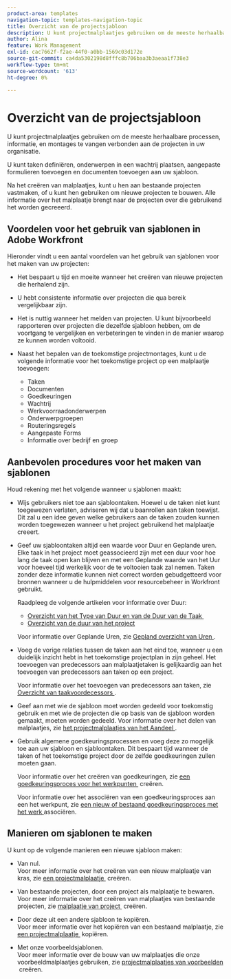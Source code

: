 ```yaml
---
product-area: templates
navigation-topic: templates-navigation-topic
title: Overzicht van de projectsjabloon
description: U kunt projectmalplaatjes gebruiken om de meeste herhaalbare processen, informatie, en montages te vangen verbonden aan de projecten in uw organisatie.
author: Alina
feature: Work Management
exl-id: cac7662f-f2ae-44f0-a0bb-1569c03d172e
source-git-commit: ca4da5302198d8fffc8b706baa3b3aeaa1f738e3
workflow-type: tm+mt
source-wordcount: '613'
ht-degree: 0%

---
```


# Overzicht van de projectsjabloon

<!-- Audited: 12/2023 -->

U kunt projectmalplaatjes gebruiken om de meeste herhaalbare processen, informatie, en montages te vangen verbonden aan de projecten in uw organisatie.

U kunt taken definiëren, onderwerpen in een wachtrij plaatsen, aangepaste formulieren toevoegen en documenten toevoegen aan uw sjabloon.

Na het creëren van malplaatjes, kunt u hen aan bestaande projecten vastmaken, of u kunt hen gebruiken om nieuwe projecten te bouwen. Alle informatie over het malplaatje brengt naar de projecten over die gebruikend het worden gecreeerd.

## Voordelen voor het gebruik van sjablonen in Adobe Workfront

Hieronder vindt u een aantal voordelen van het gebruik van sjablonen voor het maken van uw projecten:

* Het bespaart u tijd en moeite wanneer het creëren van nieuwe projecten die herhalend zijn.
* U hebt consistente informatie over projecten die qua bereik vergelijkbaar zijn.
* Het is nuttig wanneer het melden van projecten. U kunt bijvoorbeeld rapporteren over projecten die dezelfde sjabloon hebben, om de voortgang te vergelijken en verbeteringen te vinden in de manier waarop ze kunnen worden voltooid.
* Naast het bepalen van de toekomstige projectmontages, kunt u de volgende informatie voor het toekomstige project op een malplaatje toevoegen:

   * Taken
   * Documenten
   * Goedkeuringen
   * Wachtrij
   * Werkvoorraadonderwerpen
   * Onderwerpgroepen
   * Routeringsregels
   * Aangepaste Forms
   * Informatie over bedrijf en groep

## Aanbevolen procedures voor het maken van sjablonen

<!--
<p data-mc-conditions="QuicksilverOrClassic.Draft mode">(NOTE:this is not an extensive list, but we are updating it as we go.)</p>
-->

Houd rekening met het volgende wanneer u sjablonen maakt:

* Wijs gebruikers niet toe aan sjabloontaken. Hoewel u de taken niet kunt toegewezen verlaten, adviseren wij dat u baanrollen aan taken toewijst. Dit zal u een idee geven welke gebruikers aan de taken zouden kunnen worden toegewezen wanneer u het project gebruikend het malplaatje creeert.
* Geef uw sjabloontaken altijd een waarde voor Duur en Geplande uren. Elke taak in het project moet geassocieerd zijn met een duur voor hoe lang de taak open kan blijven en met een Geplande waarde van het Uur voor hoeveel tijd werkelijk voor de te voltooien taak zal nemen. Taken zonder deze informatie kunnen niet correct worden gebudgetteerd voor bronnen wanneer u de hulpmiddelen voor resourcebeheer in Workfront gebruikt.

  Raadpleeg de volgende artikelen voor informatie over Duur:

   * [&#x200B; Overzicht van het Type van Duur en van de Duur van de Taak &#x200B;](../../../manage-work/tasks/taskdurtn/task-duration-and-duration-type.md)
   * [Overzicht van de duur van het project](../../../manage-work/projects/planning-a-project/project-duration.md)

  Voor informatie over Geplande Uren, zie [&#x200B; Gepland overzicht van Uren &#x200B;](../../../manage-work/tasks/task-information/planned-hours.md).

* Voeg de vorige relaties tussen de taken aan het eind toe, wanneer u een duidelijk inzicht hebt in het toekomstige projectplan in zijn geheel. Het toevoegen van predecessors aan malplaatjetaken is gelijkaardig aan het toevoegen van predecessors aan taken op een project.

  Voor informatie over het toevoegen van predecessors aan taken, zie [&#x200B; Overzicht van taakvoordecessors &#x200B;](../../../manage-work/tasks/use-prdcssrs/predecessors-overview.md).

* Geef aan met wie de sjabloon moet worden gedeeld voor toekomstig gebruik en met wie de projecten die op basis van de sjabloon worden gemaakt, moeten worden gedeeld. Voor informatie over het delen van malplaatjes, zie [&#x200B; het projectmalplaatjes van het Aandeel &#x200B;](../../../manage-work/projects/create-and-manage-templates/share-project-template.md).
* Gebruik algemene goedkeuringsprocessen en voeg deze zo mogelijk toe aan uw sjabloon en sjabloontaken. Dit bespaart tijd wanneer de taken of het toekomstige project door de zelfde goedkeuringen zullen moeten gaan.

  Voor informatie over het creëren van goedkeuringen, zie [&#x200B; een goedkeuringsproces voor het werkpunten &#x200B;](../../../administration-and-setup/customize-workfront/configure-approval-milestone-processes/create-approval-processes.md) creëren.

  Voor informatie over het associëren van een goedkeuringsproces aan een het werkpunt, zie [&#x200B; een nieuw of bestaand goedkeuringsproces met het werk &#x200B;](../../../review-and-approve-work/manage-approvals/associate-approval-with-work.md) associëren.

## Manieren om sjablonen te maken

U kunt op de volgende manieren een nieuwe sjabloon maken:

* Van nul.\
  Voor meer informatie over het creëren van een nieuw malplaatje van kras, zie [&#x200B; een projectmalplaatje &#x200B;](../../../manage-work/projects/create-and-manage-templates/create-template.md) creëren.

* Van bestaande projecten, door een project als malplaatje te bewaren.\
  Voor meer informatie over het creëren van malplaatjes van bestaande projecten, zie [&#x200B; malplaatje van project &#x200B;](../../../manage-work/projects/create-and-manage-templates/create-template-from-project.md) creëren.

* Door deze uit een andere sjabloon te kopiëren.\
  Voor meer informatie over het kopiëren van een bestaand malplaatje, zie [&#x200B; een projectmalplaatje &#x200B;](../../../manage-work/projects/create-and-manage-templates/copy-template.md) kopiëren.

* Met onze voorbeeldsjablonen.\
  Voor meer informatie over de bouw van uw malplaatjes die onze voorbeeldmalplaatjes gebruiken, zie [&#x200B; projectmalplaatjes van voorbeelden &#x200B;](../../../manage-work/projects/create-and-manage-templates/create-templates-from-examples.md) creëren.
